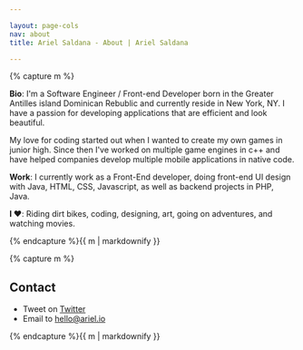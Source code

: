 ```yaml
---

layout: page-cols
nav: about
title: Ariel Saldana - About | Ariel Saldana 

---
```


<div class="page-col">{% capture m %}

__Bio__: I'm a Software Engineer / Front-end Developer born in the Greater Antilles island Dominican Rebublic and currently reside in New York, NY. I have a passion for developing applications that are efficient and look beautiful. 


My love for coding started out when I wanted to create my own games in junior high. Since then I've worked on multiple game engines in c++ and have helped companies develop multiple mobile applications in native code. 

__Work__: I currently work as a Front-End developer, doing front-end UI design with Java, HTML, CSS, Javascript, as well as backend projects in PHP, Java.

__I ♥__: Riding dirt bikes, coding, designing, art, going on adventures, and watching movies.

{% endcapture %}{{ m | markdownify }}</div>


<div class="page-col">{% capture m %}

## Contact

* Tweet on [Twitter](http://twitter.com/ahhrl)
* Email to [hello@ariel.io](mailto:hello@ariel.io)

{% endcapture %}{{ m | markdownify }}</div>
